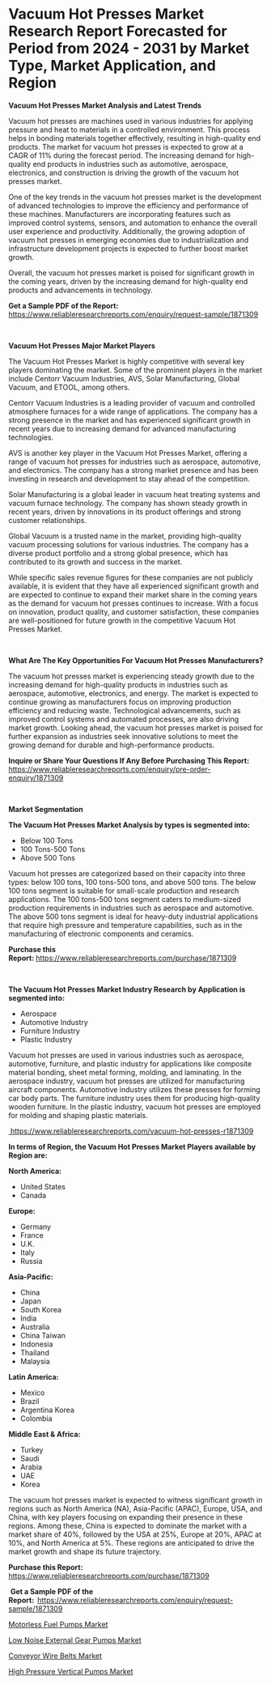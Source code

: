 <p><h1>Vacuum Hot Presses Market Research Report Forecasted for Period from 2024 -  2031 by Market Type, Market Application, and Region</h1></p><p><strong>Vacuum Hot Presses Market Analysis and Latest Trends</strong></p>
<p><p>Vacuum hot presses are machines used in various industries for applying pressure and heat to materials in a controlled environment. This process helps in bonding materials together effectively, resulting in high-quality end products. The market for vacuum hot presses is expected to grow at a CAGR of 11% during the forecast period. The increasing demand for high-quality end products in industries such as automotive, aerospace, electronics, and construction is driving the growth of the vacuum hot presses market.</p><p>One of the key trends in the vacuum hot presses market is the development of advanced technologies to improve the efficiency and performance of these machines. Manufacturers are incorporating features such as improved control systems, sensors, and automation to enhance the overall user experience and productivity. Additionally, the growing adoption of vacuum hot presses in emerging economies due to industrialization and infrastructure development projects is expected to further boost market growth.</p><p>Overall, the vacuum hot presses market is poised for significant growth in the coming years, driven by the increasing demand for high-quality end products and advancements in technology.</p></p>
<p><strong>Get a Sample PDF of the Report:&nbsp;</strong> <a href="https://www.reliableresearchreports.com/enquiry/request-sample/1871309">https://www.reliableresearchreports.com/enquiry/request-sample/1871309</a></p>
<p>&nbsp;</p>
<p><strong>Vacuum Hot Presses Major Market Players</strong></p>
<p><p>The Vacuum Hot Presses Market is highly competitive with several key players dominating the market. Some of the prominent players in the market include Centorr Vacuum Industries, AVS, Solar Manufacturing, Global Vacuum, and ETOOL, among others.</p><p>Centorr Vacuum Industries is a leading provider of vacuum and controlled atmosphere furnaces for a wide range of applications. The company has a strong presence in the market and has experienced significant growth in recent years due to increasing demand for advanced manufacturing technologies.</p><p>AVS is another key player in the Vacuum Hot Presses Market, offering a range of vacuum hot presses for industries such as aerospace, automotive, and electronics. The company has a strong market presence and has been investing in research and development to stay ahead of the competition.</p><p>Solar Manufacturing is a global leader in vacuum heat treating systems and vacuum furnace technology. The company has shown steady growth in recent years, driven by innovations in its product offerings and strong customer relationships.</p><p>Global Vacuum is a trusted name in the market, providing high-quality vacuum processing solutions for various industries. The company has a diverse product portfolio and a strong global presence, which has contributed to its growth and success in the market.</p><p>While specific sales revenue figures for these companies are not publicly available, it is evident that they have all experienced significant growth and are expected to continue to expand their market share in the coming years as the demand for vacuum hot presses continues to increase. With a focus on innovation, product quality, and customer satisfaction, these companies are well-positioned for future growth in the competitive Vacuum Hot Presses Market.</p></p>
<p>&nbsp;</p>
<p><strong>What Are The Key Opportunities For Vacuum Hot Presses Manufacturers?</strong></p>
<p><p>The vacuum hot presses market is experiencing steady growth due to the increasing demand for high-quality products in industries such as aerospace, automotive, electronics, and energy. The market is expected to continue growing as manufacturers focus on improving production efficiency and reducing waste. Technological advancements, such as improved control systems and automated processes, are also driving market growth. Looking ahead, the vacuum hot presses market is poised for further expansion as industries seek innovative solutions to meet the growing demand for durable and high-performance products.</p></p>
<p><strong>Inquire or Share Your Questions If Any Before Purchasing This Report:</strong> <a href="https://www.reliableresearchreports.com/enquiry/pre-order-enquiry/1871309">https://www.reliableresearchreports.com/enquiry/pre-order-enquiry/1871309</a></p>
<p>&nbsp;</p>
<p><strong>Market Segmentation</strong></p>
<p><strong>The Vacuum Hot Presses Market Analysis by types is segmented into:</strong></p>
<p><ul><li>Below 100 Tons</li><li>100 Tons-500 Tons</li><li>Above 500 Tons</li></ul></p>
<p><p>Vacuum hot presses are categorized based on their capacity into three types: below 100 tons, 100 tons-500 tons, and above 500 tons. The below 100 tons segment is suitable for small-scale production and research applications. The 100 tons-500 tons segment caters to medium-sized production requirements in industries such as aerospace and automotive. The above 500 tons segment is ideal for heavy-duty industrial applications that require high pressure and temperature capabilities, such as in the manufacturing of electronic components and ceramics.</p></p>
<p><strong>Purchase this Report:&nbsp;</strong><a href="https://www.reliableresearchreports.com/purchase/1871309">https://www.reliableresearchreports.com/purchase/1871309</a></p>
<p>&nbsp;</p>
<p><strong>The Vacuum Hot Presses Market Industry Research by Application is segmented into:</strong></p>
<p><ul><li>Aerospace</li><li>Automotive Industry</li><li>Furniture Industry</li><li>Plastic Industry</li></ul></p>
<p><p>Vacuum hot presses are used in various industries such as aerospace, automotive, furniture, and plastic industry for applications like composite material bonding, sheet metal forming, molding, and laminating. In the aerospace industry, vacuum hot presses are utilized for manufacturing aircraft components. Automotive industry utilizes these presses for forming car body parts. The furniture industry uses them for producing high-quality wooden furniture. In the plastic industry, vacuum hot presses are employed for molding and shaping plastic materials.</p></p>
<p><a href="https://www.reliableresearchreports.com/vacuum-hot-presses-r1871309">&nbsp;https://www.reliableresearchreports.com/vacuum-hot-presses-r1871309</a></p>
<p><strong>In terms of Region, the Vacuum Hot Presses Market Players available by Region are:</strong></p>
<p>
    <p> <strong> North America: </strong>
        <ul>
            <li>United States</li>
            <li>Canada</li>
        </ul>
        </p> 
    <p> <strong> Europe: </strong>
        <ul>
            <li>Germany</li>
            <li>France</li>
            <li>U.K.</li>
            <li>Italy</li>
            <li>Russia</li>
        </ul>
        </p> 
    <p> <strong> Asia-Pacific: </strong>
        <ul>
            <li>China</li>
            <li>Japan</li>
            <li>South Korea</li>
            <li>India</li>
            <li>Australia</li>
            <li>China Taiwan</li>
            <li>Indonesia</li>
            <li>Thailand</li>
            <li>Malaysia</li>
        </ul>
        </p> 
    <p> <strong> Latin America: </strong>
        <ul>
            <li>Mexico</li>
            <li>Brazil</li>
            <li>Argentina Korea</li>
            <li>Colombia</li>
        </ul>
        </p> 
    <p> <strong> Middle East & Africa: </strong>
        <ul>
            <li>Turkey</li>
            <li>Saudi</li>
            <li>Arabia</li>
            <li>UAE</li>
            <li>Korea</li>
        </ul>
    </p>
    </p>
<p><p>The vacuum hot presses market is expected to witness significant growth in regions such as North America (NA), Asia-Pacific (APAC), Europe, USA, and China, with key players focusing on expanding their presence in these regions. Among these, China is expected to dominate the market with a market share of 40%, followed by the USA at 25%, Europe at 20%, APAC at 10%, and North America at 5%. These regions are anticipated to drive the market growth and shape its future trajectory.</p></p>
<p><strong>Purchase this Report: </strong><a href="https://www.reliableresearchreports.com/purchase/1871309">https://www.reliableresearchreports.com/purchase/1871309</a></p>
<p>&nbsp;<strong>Get a Sample PDF of the Report:&nbsp;&nbsp;</strong><a href="https://www.reliableresearchreports.com/enquiry/request-sample/1871309">https://www.reliableresearchreports.com/enquiry/request-sample/1871309</a></p>
<p><strong></strong></p>
<p><p><a href="https://github.com/jakobeblake56/Market-Research-Report-List-1/blob/main/motorless-fuel-pumps-market.md">Motorless Fuel Pumps Market</a></p><p><a href="https://github.com/JosephWillisbXXgf/Market-Research-Report-List-1/blob/main/low-noise-external-gear-pumps-market.md">Low Noise External Gear Pumps Market</a></p><p><a href="https://github.com/mandarincruisesvn/Market-Research-Report-List-1/blob/main/conveyor-wire-belts-market.md">Conveyor Wire Belts Market</a></p><p><a href="https://github.com/julian6Skinner/Market-Research-Report-List-1/blob/main/high-pressure-vertical-pumps-market.md">High Pressure Vertical Pumps Market</a></p></p>